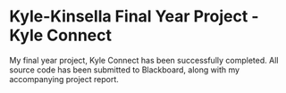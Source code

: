 # Kyle-Kinsella Final Year Project - Kyle Connect
My final year project, Kyle Connect has been successfully completed. All source code has been submitted to Blackboard, along with my accompanying project report.
